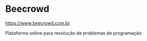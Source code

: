 # Beecrowd

https://www.beecrowd.com.br

Plataforma online para resolução de problemas de programação

